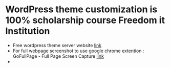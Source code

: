# WordPress theme customization is 100% scholarship course Freedom it Institution 

- Free wordpress theme server website [link](https://wpsandbox.net/)
- For full webpage screenshot to use google chrome extention : GoFullPage - Full Page Screen Capture [link](https://chromewebstore.google.com/detail/gofullpage-full-page-scre/fdpohaocaechififmbbbbbknoalclacl?hl=en)
- 
